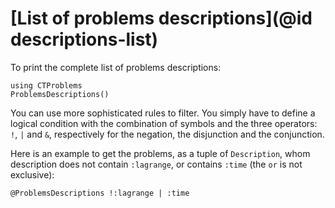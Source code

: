 # [List of problems descriptions](@id descriptions-list)

To print the complete list of problems descriptions:

```@example main
using CTProblems
ProblemsDescriptions()
```

You can use more sophisticated rules to filter. You simply have to define a logical condition with the combination of symbols and the three operators: `!`, `|` and `&`, respectively for the negation, the disjunction and the conjunction.

Here is an example to get the problems, as a tuple of `Description`, whom description does not contain `:lagrange`, or contains `:time` (the `or` is not exclusive):

```@example main
@ProblemsDescriptions !:lagrange | :time
```
